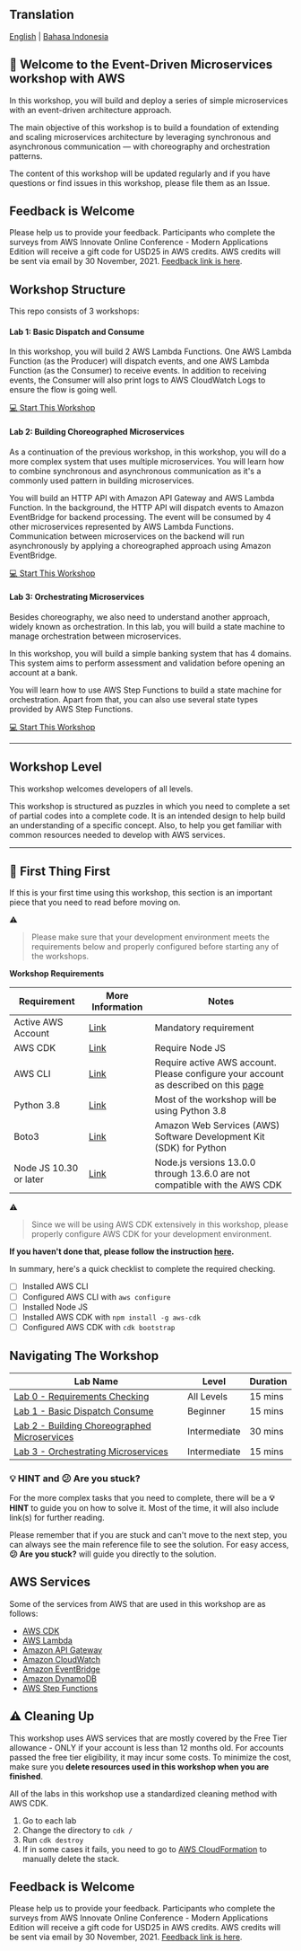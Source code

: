 ## Translation
[English](README.md) | [Bahasa Indonesia](README-id.md)

## 🚀 Welcome to the Event-Driven Microservices workshop with AWS

In this workshop, you will build and deploy a series of simple microservices with an event-driven architecture approach.

The main objective of this workshop is to build a foundation of extending and scaling microservices architecture by leveraging synchronous and asynchronous communication — with choreography and orchestration patterns.

The content of this workshop will be updated regularly and if you have questions or find issues in this workshop, please file them as an Issue.

## Feedback is Welcome
Please help us to provide your feedback. Participants who complete the surveys from AWS Innovate Online Conference - Modern Applications Edition will receive a gift code for USD25 in AWS credits. AWS credits will be sent via email by 30 November, 2021. [Feedback link is here](https://amazonmr.au1.qualtrics.com/jfe/form/SV_6x7UgBL9FHn59dA?Session=HOL7).

## Workshop Structure
This repo consists of 3 workshops:

#### **Lab 1: Basic Dispatch and Consume**
In this workshop, you will build 2 AWS Lambda Functions. One AWS Lambda Function (as the Producer) will dispatch events, and one AWS Lambda Function (as the Consumer) to receive events. In addition to receiving events, the Consumer will also print logs to AWS CloudWatch Logs to ensure the flow is going well.

[💻 Start This Workshop](https://github.com/donnieprakoso/workshop-eventDrivenMicroservices/tree/master/1-lab-basicDispatchConsumeEvent)

#### **Lab 2: Building Choreographed Microservices**
As a continuation of the previous workshop, in this workshop, you will do a more complex system that uses multiple microservices. You will learn how to combine synchronous and asynchronous communication as it's a commonly used pattern in building microservices.

You will build an HTTP API with Amazon API Gateway and AWS Lambda Function. In the background, the HTTP API will dispatch events to Amazon EventBridge for backend processing. The event will be consumed by 4 other microservices represented by AWS Lambda Functions. Communication between microservices on the backend will run asynchronously by applying a choreographed approach using Amazon EventBridge.

[💻 Start This Workshop](https://github.com/donnieprakoso/workshop-eventDrivenMicroservices/tree/master/2-lab-choreographMicroservices)

#### **Lab 3: Orchestrating Microservices**
Besides choreography, we also need to understand another approach, widely known as orchestration. In this lab, you will build a state machine to manage orchestration between microservices.

In this workshop, you will build a simple banking system that has 4 domains. This system aims to perform assessment and validation before opening an account at a bank.

You will learn how to use AWS Step Functions to build a state machine for orchestration. Apart from that, you can also use several state types provided by AWS Step Functions.

[💻 Start This Workshop](https://github.com/donnieprakoso/workshop-eventDrivenMicroservices/tree/master/3-lab-orchestrateMicroservices)

---
## Workshop Level
This workshop welcomes developers of all levels. 

This workshop is structured as puzzles in which you need to complete a set of partial codes into a complete code. It is an intended design to help build an understanding of a specific concept. Also, to help you get familiar with common resources needed to develop with AWS services.

---
## 🛑 First Thing First
If this is your first time using this workshop, this section is an important piece that you need to read before moving on.

⚠️
>  Please make sure that your development environment meets the requirements below and properly configured before starting any of the workshops.

**Workshop Requirements**

Requirement | More Information | Notes  
---|---|---   
Active AWS Account | [Link](https://aws.amazon.com/) |  Mandatory requirement   
AWS CDK | [Link](https://aws.amazon.com/cdk/) |Require Node JS   
AWS CLI | [Link](https://aws.amazon.com/cli/) |Require active    AWS account. Please configure your account as described on this    [page](https://docs.aws.amazon.com/cli/latest/userguide/cli-chap-configure.html) 
Python 3.8 | [Link](https://www.python.org/downloads/release/python-380/) |Most of the workshop will be using Python 3.8   
Boto3 | [Link](https://aws.amazon.com/sdk-for-python/) | Amazon Web Services (AWS) Software Development Kit (SDK) for Python
Node JS 10.30 or later | [Link](https://nodejs.org/en/download/current/) |Node.js versions 13.0.0 through 13.6.0 are not compatible with the AWS CDK


⚠️
> Since we will be using AWS CDK extensively in this workshop, please properly configure AWS CDK for your development environment. 

**If you haven't done that, please follow the instruction [here](https://docs.aws.amazon.com/cdk/latest/guide/getting_started.html).**

In summary, here's a quick checklist to complete the required checking.  
- [ ] Installed AWS CLI  
- [ ] Configured AWS CLI with `aws configure`  
- [ ] Installed Node JS  
- [ ] Installed AWS CDK with `npm install -g aws-cdk`  
- [ ] Configured AWS CDK with `cdk bootstrap`  

## Navigating The Workshop
Lab Name | Level | Duration
------------ | ------------- | -------------
[Lab 0 - Requirements Checking](https://github.com/donnieprakoso/workshop-eventDrivenMicroservices/tree/master/0-requirements-checking) | All Levels | 15 mins
[Lab 1 - Basic Dispatch Consume](https://github.com/donnieprakoso/workshop-eventDrivenMicroservices/tree/master/1-lab-basicDispatchConsumeEvent) | Beginner | 15 mins
[Lab 2 - Building Choreographed Microservices](https://github.com/donnieprakoso/workshop-eventDrivenMicroservices/tree/master/2-lab-choreographMicroservices) | Intermediate | 30 mins
[Lab 3 - Orchestrating Microservices](https://github.com/donnieprakoso/workshop-eventDrivenMicroservices/tree/master/3-lab-orchestrateMicroservices) | Intermediate | 15 mins

### **💡 HINT** and **😕 Are you stuck?**
For the more complex tasks that you need to complete, there will be a **💡 HINT** to guide you on how to solve it. Most of the time, it will also include link(s) for further reading. 

Please remember that if you are stuck and can't move to the next step, you can always see the main reference file to see the solution. For easy access, **😕 Are you stuck?** will guide you directly to the solution.

## AWS Services
Some of the services from AWS that are used in this workshop are as follows:  
- [AWS CDK](https://aws.amazon.com/cdk/)
- [AWS Lambda](https://aws.amazon.com/lambda/)
- [Amazon API Gateway](https://aws.amazon.com/api-gateway/)
- [Amazon CloudWatch](https://aws.amazon.com/cloudwatch/)
- [Amazon EventBridge](https://aws.amazon.com/eventbridge/)
- [Amazon DynamoDB](https://aws.amazon.com/dynamodb/)
- [AWS Step Functions](https://aws.amazon.com/step-functions/)

## ⚠️  Cleaning Up
This workshop uses AWS services that are mostly covered by the Free Tier allowance - ONLY if your account is less than 12 months old. For accounts passed the free tier eligibility, it may incur some costs. To minimize the cost, make sure you **delete resources used in this workshop when you are finished**.

All of the labs in this workshop use a standardized cleaning method with AWS CDK.
1. Go to each lab
2. Change the directory to `cdk /`
3. Run `cdk destroy`
4. If in some cases it fails, you need to go to [AWS CloudFormation](https://console.aws.amazon.com/cloudformation/) to manually delete the stack.


## Feedback is Welcome
Please help us to provide your feedback. Participants who complete the surveys from AWS Innovate Online Conference - Modern Applications Edition will receive a gift code for USD25 in AWS credits. AWS credits will be sent via email by 30 November, 2021. [Feedback link is here](https://amazonmr.au1.qualtrics.com/jfe/form/SV_6x7UgBL9FHn59dA?Session=HOL7).

